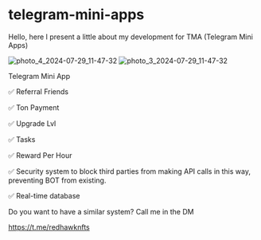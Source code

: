 # telegram-mini-apps
Hello, here I present a little about my development for TMA (Telegram Mini Apps)

![photo_4_2024-07-29_11-47-32](https://github.com/user-attachments/assets/2b824aea-9f94-48ad-a041-dfd597aa4a81)
![photo_3_2024-07-29_11-47-32](https://github.com/user-attachments/assets/c740ec9f-e571-4bdd-9974-a95da4f67523)


Telegram Mini App

✅ Referral Friends

✅ Ton Payment

✅ Upgrade Lvl

✅ Tasks

✅ Reward Per Hour

✅ Security system to block third parties from making API calls in this way, preventing BOT from existing.

✅ Real-time database

Do you want to have a similar system? Call me in the DM

https://t.me/redhawknfts

